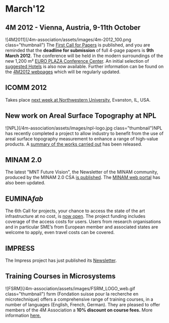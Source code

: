# March'12

<!--break-->
## 4M 2012 - Vienna, Austria, 9-11th October


![4M2011](/4m-association/assets/images/4m-2012_100.png class="thumbnail")
The [First Call for Papers](/conference/2012/Call-Papers-4M2012) is published,  and you are reminded that the **deadline for submission** of full 4-page papers is **9th March 2012**. The conference will be held in the modern surroundings of the new 1,200 m² [EURO PLAZA Conference Center](http://www.europlaza.at/jart/prj3/euro_pl/website.jart?rel=en&content-id=1155914559700&reserve-mode=active). An initial selection of [suggested Hotels](/4m-association/content/Hotels-Accommodation) is also now available. Further information can be found on the [4M2012 webpages](/conference/2012) which will be regularly updated. 
  
## ICOMM 2012

Takes place [next week at Northwestern University](/4m-association/event/ICOMM-2012), Evanston, IL, USA.  
  
## New work on Areal Surface Topography at NPL

![NPL](/4m-association/assets/images/npl-logo.jpg class="thumbnail")NPL has recently completed a project to allow industry to benefit from the use of areal surface topography measurement to enhance a range of high-value products. A [summary of the works carried out](/4m-association/content/New-work-areal-surface-topography-NPL) has been released.
  
## MINAM 2.0

The latest "MNT Future Vision", the Newsletter of the MINAM community, produced by the MINAM 2.0 CSA [is published](/4m-association/content/MNT-Future-Vision). The [MINAM web portal](http://www.minamwebportal.eu/index.php?m1=Public-Area) has also been updated.   
  
## EUMINA*fab* 

The 6th Call for projects, your chance to access the state of the art infrastructure at no cost, is [now open](http://www.euminafab.eu/). The project funding includes coverage of the access costs for users. Users from research organisations and in particular SME’s from European member and associated states are welcome to apply, even travel costs can be covered.  
  
## IMPRESS

The Impress project has just published its [Newsletter](/content/IMPRESS-Newsletter).  

## Training Courses in Microsystems

![FSRM](/4m-association/assets/images/FSRM_LOGO_web.gif class="thumbnail")
fsrm (Fondation suisse pour la recherche en microtechnique) offers a comprehensive range of training courses, in a number of languages (English, French, German). They are pleased to offer members of the 4M Association a <b>10% discount on course fees.</b> More information [here.](/content/fsrm-training-courses)